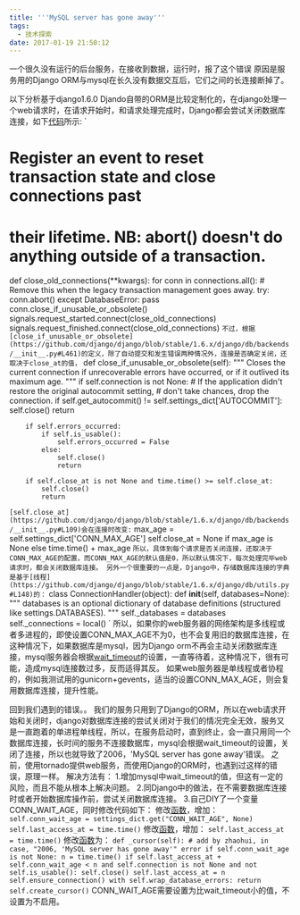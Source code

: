 ```yaml
---
title: '''MySQL server has gone away'''
tags:
  - 技术探索
date: 2017-01-19 21:50:12
---
```


一个很久没有运行的后台服务，在接收到数据，运行时，报了这个错误
原因是服务用的Django ORM与mysql在长久没有数据交互后，它们之间的长连接断掉了。

以下分析基于django1.6.0
Djando自带的ORM是比较定制化的，在django处理一个web请求时，在请求开始时，和请求处理完成时，Django都会尝试关闭数据库连接，如下[代码](https://github.com/django/django/blob/stable/1.6.x/django/db/__init__.py#L87)所示:
`
# Register an event to reset transaction state and close connections past
# their lifetime. NB: abort() doesn't do anything outside of a transaction.
def close_old_connections(**kwargs):
    for conn in connections.all():
        # Remove this when the legacy transaction management goes away.
        try:
            conn.abort()
        except DatabaseError:
            pass
        conn.close_if_unusable_or_obsolete()
signals.request_started.connect(close_old_connections)
signals.request_finished.connect(close_old_connections)
`
不过，根据[close_if_unusable_or_obsolete](https://github.com/django/django/blob/stable/1.6.x/django/db/backends/__init__.py#L461)的定义，除了自动提交和发生错误两种情况外，连接是否确定关闭，还取决于close_at的值，
`
def close_if_unusable_or_obsolete(self):
    """
    Closes the current connection if unrecoverable errors have occurred,
    or if it outlived its maximum age.
    """
    if self.connection is not None:
        # If the application didn't restore the original autocommit setting,
        # don't take chances, drop the connection.
        if self.get_autocommit() != self.settings_dict['AUTOCOMMIT']:
            self.close()
            return

        if self.errors_occurred:
            if self.is_usable():
                self.errors_occurred = False
            else:
                self.close()
                return

        if self.close_at is not None and time.time() >= self.close_at:
            self.close()
            return
`
[self.close_at](https://github.com/django/django/blob/stable/1.6.x/django/db/backends/__init__.py#L109)会在连接时改变:
`
max_age = self.settings_dict['CONN_MAX_AGE']
self.close_at = None if max_age is None else time.time() + max_age
`
所以，具体到每个请求是否关闭连接，还取决于CONN_MAX_AGE的配置，而CONN_MAX_AGE的默认值是0，所以默认情况下，每次处理完毕web请求时，都会关闭数据库连接。
另外一个很重要的一点是，Django中，存储数据库连接的字典是基于[线程](https://github.com/django/django/blob/stable/1.6.x/django/db/utils.py#L148)的：
`
class ConnectionHandler(object):
    def __init__(self, databases=None):
        """
        databases is an optional dictionary of database definitions (structured
        like settings.DATABASES).
        """
        self._databases = databases
        self._connections = local()
`
所以，如果你的web服务器的网络架构是多线程或者多进程的，即使设置CONN_MAX_AGE不为0，也不会复用旧的数据库连接，在这种情况下，如果数据库是mysql，因为Django orm不再会主动关闭数据库连接，mysql服务器会根据[wait_timeout](http://dev.mysql.com/doc/refman/5.7/en/server-system-variables.html#sysvar_wait_timeout)的设置，一直等待着，这种情况下，很有可能，造成mysql连接数过多，反而适得其反。
如果web服务器是单线程或者协程的，例如我测试用的gunicorn+gevents，适当的设置CONN_MAX_AGE，则会复用数据库连接，提升性能。

回到我们遇到的错误。。
我们的服务只用到了Django的ORM，所以在web请求开始和关闭时，django对数据库连接的尝试关闭对于我们的情况完全无效，服务又是一直跑着的单进程单线程，所以，在服务启动时，直到终止，会一直只用同一个数据库连接，长时间的服务不连接数据库，mysql会根据wait_timeout的设置，关闭了连接，所以也就导致了2006，'MySQL server has gone away'错误。
之前，使用tornado提供web服务，而使用Django的ORM时，也遇到过这样的错误，原理一样。
解决方法有：
1.增加mysql中wait_timeout的值，但这有一定的风险，而且不能从根本上解决问题。
2.同Django中的做法，在不需要数据库连接时或者开始数据库操作前，尝试关闭数据库连接。
3.自己DIY了一个变量CONN_WAIT_AGE，同时修改代码如下：
修改[函数](https://github.com/django/django/blob/stable/1.6.x/django/db/backends/__init__.py#L32)，增加：
`
self.conn_wait_age = settings_dict.get("CONN_WAIT_AGE", None)
self.last_access_at = time.time()
`
修改[函数](https://github.com/django/django/blob/stable/1.6.x/django/db/backends/__init__.py#L102)，增加：
`
self.last_access_at = time.time()
`
修改[函数](https://github.com/django/django/blob/stable/1.6.x/django/db/backends/__init__.py#L131)为：
`
def _cursor(self):
    # add by zhaohui, in case, "2006, 'MySQL server has gone away'" error
    if self.conn_wait_age is not None:
        n = time.time()
        if self.last_access_at + self.conn_wait_age < n and self.connection is not None and not self.is_usable():
            self.close()
        self.last_access_at = n
    self.ensure_connection()
    with self.wrap_database_errors:
        return self.create_cursor()
`
CONN_WAIT_AGE需要设置为比wait_timeout小的值，不设置为不启用。